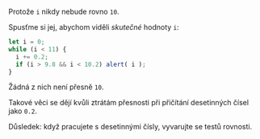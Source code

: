 Protože `i` nikdy nebude rovno `10`.

Spusťme si jej, abychom viděli *skutečné* hodnoty `i`:

```js run
let i = 0;
while (i < 11) {
  i += 0.2;
  if (i > 9.8 && i < 10.2) alert( i );
}
```

Žádná z nich není přesně `10`.

Takové věci se dějí kvůli ztrátám přesnosti při přičítání desetinných čísel jako `0.2`.

Důsledek: když pracujete s desetinnými čísly, vyvarujte se testů rovnosti.